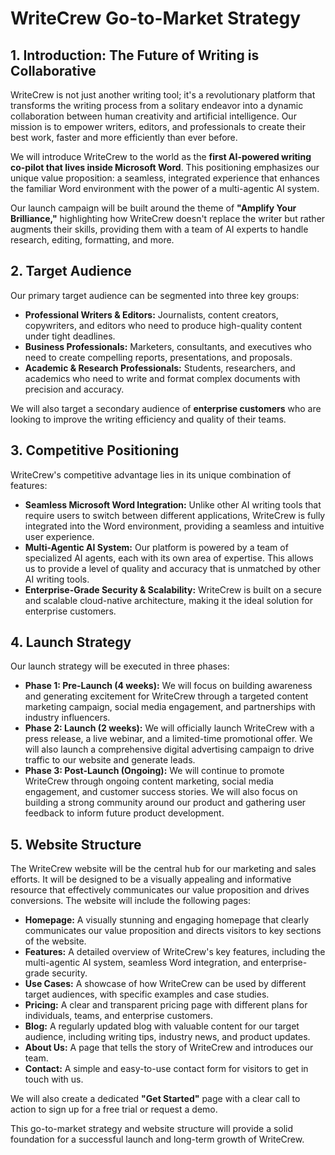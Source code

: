 # WriteCrew Go-to-Market Strategy

## 1. Introduction: The Future of Writing is Collaborative

WriteCrew is not just another writing tool; it's a revolutionary platform that transforms the writing process from a solitary endeavor into a dynamic collaboration between human creativity and artificial intelligence. Our mission is to empower writers, editors, and professionals to create their best work, faster and more efficiently than ever before.

We will introduce WriteCrew to the world as the **first AI-powered writing co-pilot that lives inside Microsoft Word**. This positioning emphasizes our unique value proposition: a seamless, integrated experience that enhances the familiar Word environment with the power of a multi-agentic AI system.

Our launch campaign will be built around the theme of **"Amplify Your Brilliance,"** highlighting how WriteCrew doesn't replace the writer but rather augments their skills, providing them with a team of AI experts to handle research, editing, formatting, and more.

## 2. Target Audience

Our primary target audience can be segmented into three key groups:

*   **Professional Writers & Editors:** Journalists, content creators, copywriters, and editors who need to produce high-quality content under tight deadlines.
*   **Business Professionals:** Marketers, consultants, and executives who need to create compelling reports, presentations, and proposals.
*   **Academic & Research Professionals:** Students, researchers, and academics who need to write and format complex documents with precision and accuracy.

We will also target a secondary audience of **enterprise customers** who are looking to improve the writing efficiency and quality of their teams.

## 3. Competitive Positioning

WriteCrew's competitive advantage lies in its unique combination of features:

*   **Seamless Microsoft Word Integration:** Unlike other AI writing tools that require users to switch between different applications, WriteCrew is fully integrated into the Word environment, providing a seamless and intuitive user experience.
*   **Multi-Agentic AI System:** Our platform is powered by a team of specialized AI agents, each with its own area of expertise. This allows us to provide a level of quality and accuracy that is unmatched by other AI writing tools.
*   **Enterprise-Grade Security & Scalability:** WriteCrew is built on a secure and scalable cloud-native architecture, making it the ideal solution for enterprise customers.

## 4. Launch Strategy

Our launch strategy will be executed in three phases:

*   **Phase 1: Pre-Launch (4 weeks):** We will focus on building awareness and generating excitement for WriteCrew through a targeted content marketing campaign, social media engagement, and partnerships with industry influencers.
*   **Phase 2: Launch (2 weeks):** We will officially launch WriteCrew with a press release, a live webinar, and a limited-time promotional offer. We will also launch a comprehensive digital advertising campaign to drive traffic to our website and generate leads.
*   **Phase 3: Post-Launch (Ongoing):** We will continue to promote WriteCrew through ongoing content marketing, social media engagement, and customer success stories. We will also focus on building a strong community around our product and gathering user feedback to inform future product development.

## 5. Website Structure

The WriteCrew website will be the central hub for our marketing and sales efforts. It will be designed to be a visually appealing and informative resource that effectively communicates our value proposition and drives conversions. The website will include the following pages:

*   **Homepage:** A visually stunning and engaging homepage that clearly communicates our value proposition and directs visitors to key sections of the website.
*   **Features:** A detailed overview of WriteCrew's key features, including the multi-agentic AI system, seamless Word integration, and enterprise-grade security.
*   **Use Cases:** A showcase of how WriteCrew can be used by different target audiences, with specific examples and case studies.
*   **Pricing:** A clear and transparent pricing page with different plans for individuals, teams, and enterprise customers.
*   **Blog:** A regularly updated blog with valuable content for our target audience, including writing tips, industry news, and product updates.
*   **About Us:** A page that tells the story of WriteCrew and introduces our team.
*   **Contact:** A simple and easy-to-use contact form for visitors to get in touch with us.

We will also create a dedicated **"Get Started"** page with a clear call to action to sign up for a free trial or request a demo.

This go-to-market strategy and website structure will provide a solid foundation for a successful launch and long-term growth of WriteCrew.

